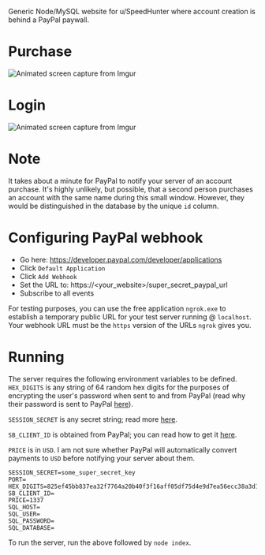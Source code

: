 Generic Node/MySQL website for u/SpeedHunter where account creation is behind a PayPal paywall.

# Purchase
![Animated screen capture from Imgur](https://i.imgur.com/Zmau9Ta.gif)


# Login 
![Animated screen capture from Imgur](https://i.imgur.com/LeOieRv.gif)

# Note

It takes about a minute for PayPal to notify your server of an account purchase.  It's highly unlikely, but possible, that a second person purchases an account with the same name during this small window.  However, they would be distinguished in the database by the unique `id` column.

# Configuring PayPal webhook

- Go here: https://developer.paypal.com/developer/applications
- Click `Default Application`
- Click `Add Webhook`
- Set the URL to: https://<your_website>/super_secret_paypal_url
- Subscribe to all events

For testing purposes, you can use the free application `ngrok.exe` to establish a temporary public URL for your test server running @ `localhost`.  Your webhook URL must be the `https` version of the URLs `ngrok` gives you.

# Running

The server requires the following environment variables to be defined.  `HEX_DIGITS` is any string of 64 random hex digits for the purposes of encrypting the user's password when sent to and from PayPal (read why their password is sent to PayPal [here](https://stackoverflow.com/questions/57349174/where-to-enter-paypal-ipn-url-and-how-to-pass-custom-data)).

`SESSION_SECRET` is any secret string; read more [here](https://stackoverflow.com/questions/5343131/what-is-the-sessions-secret-option).

`SB_CLIENT_ID` is obtained from PayPal; you can read how to get it [here](https://developer.paypal.com/docs/checkout/integrate/#2-add-the-paypal-javascript-sdk-to-your-web-page).

`PRICE` is in `USD`.  I am not sure whether PayPal will automatically convert payments to `USD` before notifying your server about them.

```
SESSION_SECRET=some_super_secret_key 
PORT= 
HEX_DIGITS=825ef45bb837ea32f7764a20b40f3f16aff05df75d4e9d7ea56ecc38a3d1d490
SB_CLIENT_ID=
PRICE=1337 
SQL_HOST=
SQL_USER=
SQL_PASSWORD= 
SQL_DATABASE=
```

To run the server, run the above followed by `node index`.